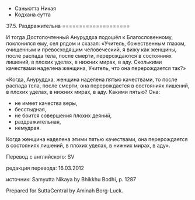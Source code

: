 









* Саньютта Никая
* Кодхана сутта


37\.5\. Раздражительна
\=\=\=\=\=\=\=\=\=\=\=\=\=\=\=\=\=\=\=\=



И тогда Достопочтенный Ануруддха подошёл к Благословенному, поклонился ему, сел рядом и сказал: «Учитель, божественным глазом, очищенным и превосходящим человеческий, я вижу как женщины, после распада тела, после смерти, перерождаются в состояниях лишений, в плохих уделах, в нижних мирах, в аду\. Сколькими качествами наделена женщина, Учитель, что она перерождается так?»


«Когда, Ануруддха, женщина наделена пятью качествами, то после распада тела, после смерти, она перерождается в состояниях лишений, в плохих уделах, в нижних мирах, в аду\. Какими пятью? Она:


* не имеет качества веры,
* бесстыдная,
* не боится совершения плохих деяний,
* раздражительная,
* немудрая\.


Когда женщина наделена этими пятью качествами, она перерождается в состояниях лишений, в плохих уделах, в нижних мирах, в аду»\.



Перевод с английского: SV


редакция перевода: 16\.03\.2012


источник: Samyutta Nikaya by Bhikkhu Bodhi, p\. 1287


Prepared for SuttaCentral by Aminah Borg\-Luck\.






